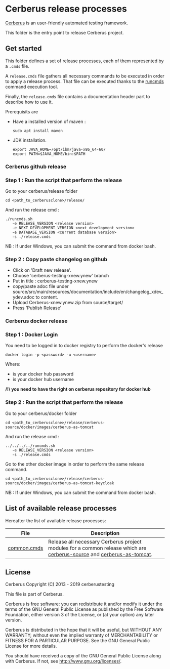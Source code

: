 # Cerberus release processes

[Cerberus](http://www.cerberus-testing.org/) is an user-friendly automated testing framework.

This folder is the entry point to release Cerberus project.

## Get started

This folder defines a set of release processes, each of them represented by a `.cmds` file.

A `release.cmds` file gathers all necessary commands to be executed in order to apply a release process. That file can be executed thanks to the [runcmds](https://github.com/abourdon/runcmds) command execution tool.
 
Finally, the `release.cmds` file contains a documentation header part to describe how to use it.

Prerequisits are 

* Have a installed version of maven :

      sudo apt install maven


* JDK installation.

      export JAVA_HOME=/opt/ibm/java-x86_64-60/
      export PATH=$JAVA_HOME/bin:$PATH

### Cerberus github release


### Step 1 : Run the script that perform the release

Go to your cerberus/release folder


    cd <path_to_cerberusclone>/release/

And run the release cmd :

    ./runcmds.sh
       -e RELEASE_VERSION <release version> 
       -e NEXT_DEVELOPMENT_VERSION <next development version> 
       -e DATABASE_VERSION <current database version>
       -s ./release.cmds

NB : If under Windows, you can submit the command from docker bash.

### Step 2 : Copy paste changelog on github

* Click on 'Draft new release'.
* Choose 'cerberus-testing-xnew.ynew' branch
* Put in title : cerberus-testing-xnew.ynew
* copy/paste adoc file under source/src/main/resources/documentation/include/en/changelog_xdev_ydev.adoc to content.
* Upload Cerberus-xnew.ynew.zip from source/target/
* Press 'Publish Release'

### Cerberus docker release

### Step 1 : Docker Login

You need to be logged in to docker registry to perform the docker's release

    docker login -p <password> -u <username>

Where:
 - <password> is your docker hub password
 - <username> is your docker hub username
 
 **/!\ you need to have the right on cerberus repository for docker hub**

### Step 2 : Run the script that perform the release

Go to your cerberus/docker folder

    cd <path_to_cerberusclone>/release/cerberus-source/docker/images/cerberus-as-tomcat

And run the release cmd :

    ../../../../runcmds.sh
       -e RELEASE_VERSION <release version> 
       -s ./release.cmds

Go to the other docker image in order to perform the same release command.

    cd <path_to_cerberusclone>/release/cerberus-source/docker/images/cerberus-as-tomcat-keycloak

NB : If under Windows, you can submit the command from docker bash.


## List of available release processes

Hereafter the list of available release processes:

File                            | Description                        
--------------------------------|---------------------------------------------------------------------
[common.cmds](./common.cmds)    | Release all necessary Cerberus project modules for a common release which are [cerberus-source](https://github.com/cerberustesting/cerberus-source) and [cerberus-as-tomcat](https://github.com/cerberustesting/cerberus-source/tree/master/docker/images/cerberus-as-tomcat).
  
## License

Cerberus Copyright (C) 2013 - 2019 cerberustesting

This file is part of Cerberus.

Cerberus is free software: you can redistribute it and/or modify
it under the terms of the GNU General Public License as published by
the Free Software Foundation, either version 3 of the License, or
(at your option) any later version.

Cerberus is distributed in the hope that it will be useful,
but WITHOUT ANY WARRANTY; without even the implied warranty of
MERCHANTABILITY or FITNESS FOR A PARTICULAR PURPOSE.  See the
GNU General Public License for more details.

You should have received a copy of the GNU General Public License
along with Cerberus.  If not, see <http://www.gnu.org/licenses/>.
